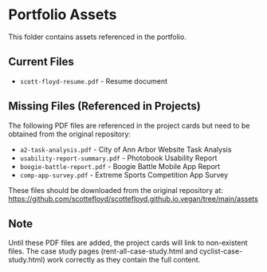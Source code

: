 # Portfolio Assets

This folder contains assets referenced in the portfolio.

## Current Files
- `scott-floyd-resume.pdf` - Resume document

## Missing Files (Referenced in Projects)
The following PDF files are referenced in the project cards but need to be obtained from the original repository:

- `a2-task-analysis.pdf` - City of Ann Arbor Website Task Analysis
- `usability-report-summary.pdf` - Photobook Usability Report  
- `boogie-battle-report.pdf` - Boogie Battle Mobile App Report
- `comp-app-survey.pdf` - Extreme Sports Competition App Survey

These files should be downloaded from the original repository at:
https://github.com/scottefloyd/scottefloyd.github.io.vegan/tree/main/assets

## Note
Until these PDF files are added, the project cards will link to non-existent files. The case study pages (rent-all-case-study.html and cyclist-case-study.html) work correctly as they contain the full content.